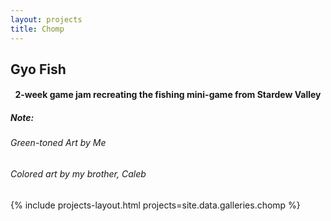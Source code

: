 ```yaml
---
layout: projects
title: Chomp
---
```



<h2>Gyo Fish</h2>
<h4>
    <center>
        2-week game jam recreating the fishing mini-game from Stardew Valley
    </center>
</h4>

<h5>Note:</h5>
<h6>Green-toned Art by Me</h6>
<h6>Colored art by my brother, Caleb</h6>

{% include projects-layout.html projects=site.data.galleries.chomp %}